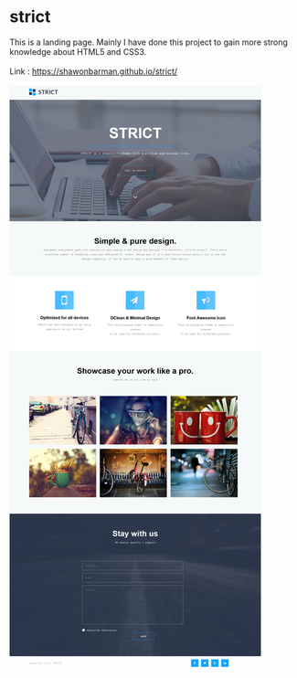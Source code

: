 # strict

This is a landing page. Mainly I have done this project to gain more strong knowledge about HTML5 and CSS3.
<br><br>
Link : https://shawonbarman.github.io/strict/
<br><br>
<img src="https://github.com/ShawonBarman/strict/blob/main/project_demo.png">

